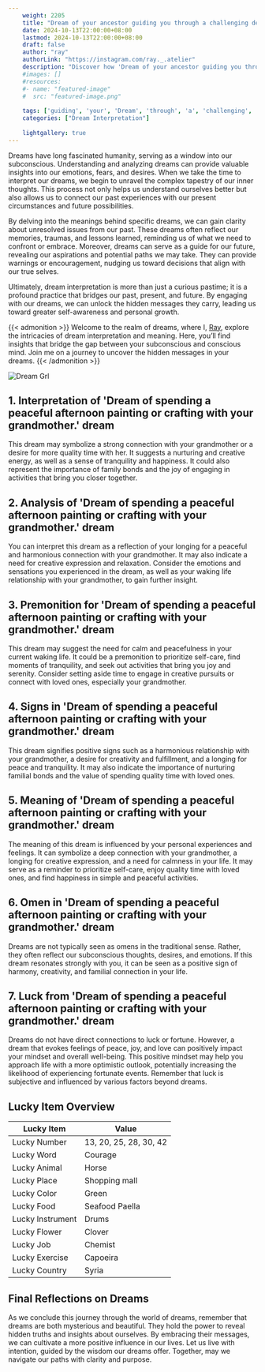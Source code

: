 ```yaml
---
    weight: 2205
    title: "Dream of your ancestor guiding you through a challenging decision."  # Assuming 'title' column exists
    date: 2024-10-13T22:00:00+08:00
    lastmod: 2024-10-13T22:00:00+08:00
    draft: false
    author: "ray"
    authorLink: "https://instagram.com/ray._.atelier"
    description: "Discover how 'Dream of your ancestor guiding you through a challenging decision.' can interpret your future and uncover its significant meanings in your life."
    #images: []
    #resources:
    #- name: "featured-image"
    #  src: "featured-image.png"
    
    tags: ['guiding', 'your', 'Dream', 'through', 'a', 'challenging', 'ancestor', 'decision.', 'of', 'you']
    categories: ["Dream Interpretation"]
    
    lightgallery: true
---
```

    
Dreams have long fascinated humanity, serving as a window into our subconscious. Understanding and analyzing dreams can provide valuable insights into our emotions, fears, and desires. When we take the time to interpret our dreams, we begin to unravel the complex tapestry of our inner thoughts. This process not only helps us understand ourselves better but also allows us to connect our past experiences with our present circumstances and future possibilities.

By delving into the meanings behind specific dreams, we can gain clarity about unresolved issues from our past. These dreams often reflect our memories, traumas, and lessons learned, reminding us of what we need to confront or embrace. Moreover, dreams can serve as a guide for our future, revealing our aspirations and potential paths we may take. They can provide warnings or encouragement, nudging us toward decisions that align with our true selves.

Ultimately, dream interpretation is more than just a curious pastime; it is a profound practice that bridges our past, present, and future. By engaging with our dreams, we can unlock the hidden messages they carry, leading us toward greater self-awareness and personal growth.

{{< admonition >}}
Welcome to the realm of dreams, where I, [Ray](https://instagram.com/ray._.atelier), explore the intricacies of dream interpretation and meaning. Here, you’ll find insights that bridge the gap between your subconscious and conscious mind. Join me on a journey to uncover the hidden messages in your dreams.
{{< /admonition >}}

![Dream Grl](https://cdn.pixabay.com/photo/2017/11/02/03/35/gothic-2910057_1280.jpg "Dream Grl")

## 1. Interpretation of 'Dream of spending a peaceful afternoon painting or crafting with your grandmother.' dream
 This dream may symbolize a strong connection with your grandmother or a desire for more quality time with her. It suggests a nurturing and creative energy, as well as a sense of tranquility and happiness. It could also represent the importance of family bonds and the joy of engaging in activities that bring you closer together.

## 2. Analysis of 'Dream of spending a peaceful afternoon painting or crafting with your grandmother.' dream
 You can interpret this dream as a reflection of your longing for a peaceful and harmonious connection with your grandmother. It may also indicate a need for creative expression and relaxation. Consider the emotions and sensations you experienced in the dream, as well as your waking life relationship with your grandmother, to gain further insight.

## 3. Premonition for 'Dream of spending a peaceful afternoon painting or crafting with your grandmother.' dream
 This dream may suggest the need for calm and peacefulness in your current waking life. It could be a premonition to prioritize self-care, find moments of tranquility, and seek out activities that bring you joy and serenity. Consider setting aside time to engage in creative pursuits or connect with loved ones, especially your grandmother.

## 4. Signs in 'Dream of spending a peaceful afternoon painting or crafting with your grandmother.' dream
 This dream signifies positive signs such as a harmonious relationship with your grandmother, a desire for creativity and fulfillment, and a longing for peace and tranquility. It may also indicate the importance of nurturing familial bonds and the value of spending quality time with loved ones.

## 5. Meaning of 'Dream of spending a peaceful afternoon painting or crafting with your grandmother.' dream
 The meaning of this dream is influenced by your personal experiences and feelings. It can symbolize a deep connection with your grandmother, a longing for creative expression, and a need for calmness in your life. It may serve as a reminder to prioritize self-care, enjoy quality time with loved ones, and find happiness in simple and peaceful activities.

## 6. Omen in 'Dream of spending a peaceful afternoon painting or crafting with your grandmother.' dream
 Dreams are not typically seen as omens in the traditional sense. Rather, they often reflect our subconscious thoughts, desires, and emotions. If this dream resonates strongly with you, it can be seen as a positive sign of harmony, creativity, and familial connection in your life.

## 7. Luck from 'Dream of spending a peaceful afternoon painting or crafting with your grandmother.' dream
 Dreams do not have direct connections to luck or fortune. However, a dream that evokes feelings of peace, joy, and love can positively impact your mindset and overall well-being. This positive mindset may help you approach life with a more optimistic outlook, potentially increasing the likelihood of experiencing fortunate events. Remember that luck is subjective and influenced by various factors beyond dreams.

## Lucky Item Overview
| Lucky Item          | Value              |
|---------------|--------------------|
| Lucky Number        | 13, 20, 25, 28, 30, 42  |
| Lucky Word          | Courage |
| Lucky Animal        | Horse |
| Lucky Place         | Shopping mall     |
| Lucky Color         | Green     |
| Lucky Food          | Seafood Paella      |
| Lucky Instrument    | Drums |
| Lucky Flower        | Clover    |
| Lucky Job           | Chemist       |
| Lucky Exercise      | Capoeira  |
| Lucky Country       | Syria    |


##  Final Reflections on Dreams

As we conclude this journey through the world of dreams, remember that dreams are both mysterious and beautiful. They hold the power to reveal hidden truths and insights about ourselves. By embracing their messages, we can cultivate a more positive influence in our lives. Let us live with intention, guided by the wisdom our dreams offer. Together, may we navigate our paths with clarity and purpose.
